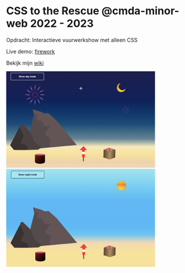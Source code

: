# CSS to the Rescue @cmda-minor-web 2022 - 2023

Opdracht: Interactieve vuurwerkshow met alleen CSS

Live demo: [firework](https://hoa0.github.io/css-to-the-rescue-2223/fireworkFinal/index.html)

Bekijk mijn [wiki](https://github.com/Hoa0/css-to-the-rescue-2223/wiki)

<img src="https://github.com/Hoa0/css-to-the-rescue-2223/blob/main/fireworkFinal/imgWiki/wk4-aa.png" width="400">

<img src="https://github.com/Hoa0/css-to-the-rescue-2223/blob/main/fireworkFinal/imgWiki/wk4-aab.png" width="400">
